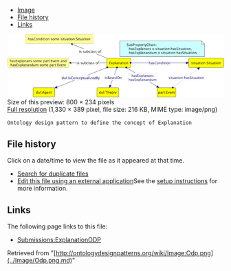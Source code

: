 * [Image](../Image/Odp.png.md#file)
* [File history](../Image/Odp.png.md#filehistory)
* [Links](../Image/Odp.png.md#filelinks)

[![Image:Odp.png](../images/thumb/0/0a/Odp.png/800px-Odp.png)](../images/0/0a/Odp.png)  
Size of this preview: 800 × 234 pixels  
[Full resolution](../images/0/0a/Odp.png)‎ (1,330 × 389 pixel, file size: 216 KB, MIME type: image/png)
```
Ontology design pattern to define the concept of Explanation

```


## File history

Click on a date/time to view the file as it appeared at that time.



  
* [Search for duplicate files](http://ontologydesignpatterns.org/wiki/Special:FileDuplicateSearch/Odp.png "Special:FileDuplicateSearch/Odp.png")
* [Edit this file using an external application](http://ontologydesignpatterns.org/wiki/index.php?title=Image:Odp.png&action=edit&externaledit=true&mode=file "Image:Odp.png")See the [setup instructions](http://www.mediawiki.org/wiki/Manual:External_editors "http://www.mediawiki.org/wiki/Manual:External_editors") for more information.

## Links



The following page links to this file:


* [Submissions:ExplanationODP](../Submissions/ExplanationODP.md "Submissions:ExplanationODP")


Retrieved from "[http://ontologydesignpatterns.org/wiki/Image:Odp.png](../Image/Odp.png.md)"